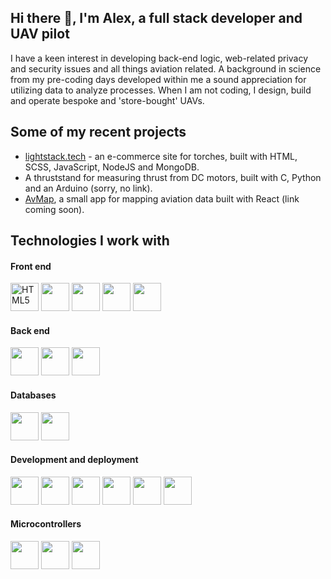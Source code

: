 <link rel="stylesheet" href="https://cdn.jsdelivr.net/gh/devicons/devicon@v2.15.1/devicon.min.css"></link>


          
## Hi there 👋, I'm Alex, a full stack developer and UAV pilot
<!-- icons from https://devicon.dev/ -->

I have a keen interest in developing back-end logic, web-related privacy and security issues and all things aviation related.  A background in science from my pre-coding days developed within me a sound appreciation for utilizing data to analyze processes.  When I am not coding, I design, build and operate bespoke and 'store-bought' UAVs. 

## Some of my recent projects
- <a href="https://www.lightstack.tech">lightstack.tech</a> - an e-commerce site for torches, built with HTML, SCSS, JavaScript, NodeJS and MongoDB.
- A thruststand for measuring thrust from DC motors, built with C, Python and an Arduino (sorry, no link).
- <a href="https://starfish-app-y4kev.ondigitalocean.app" >AvMap</a>, a small app for mapping aviation data built with React (link coming soon).

## Technologies I work with

#### Front end
<p>
          <img src="https://cdn.jsdelivr.net/gh/devicons/devicon/icons/html5/html5-original.svg" width="45" height="45" alt="HTML5"/>
          <img src="https://cdn.jsdelivr.net/gh/devicons/devicon/icons/css3/css3-original.svg" width="45" height="45" />
          <img src="https://cdn.jsdelivr.net/gh/devicons/devicon/icons/sass/sass-original.svg" width="45" height="45" />
          <img src="https://cdn.jsdelivr.net/gh/devicons/devicon/icons/javascript/javascript-original.svg" width="45" height="45" /> 
          <img src="https://cdn.jsdelivr.net/gh/devicons/devicon/icons/react/react-original-wordmark.svg" width="45" height="45" />       
</p>

#### Back end
<p>
          <img src="https://cdn.jsdelivr.net/gh/devicons/devicon/icons/nodejs/nodejs-original.svg" width="45" height="45" />
          <i class="devicon-express-original-wordmark"></i>  
          <img src="https://cdn.jsdelivr.net/gh/devicons/devicon/icons/nginx/nginx-original.svg" width="45" height="45" /> 
          <img src="https://cdn.jsdelivr.net/gh/devicons/devicon/icons/python/python-original.svg" width="45" height="45"/>
</p>

#### Databases
<p>
          <img src="https://cdn.jsdelivr.net/gh/devicons/devicon/icons/mongodb/mongodb-original-wordmark.svg" width="45" height="45" />
          <img src="https://cdn.jsdelivr.net/gh/devicons/devicon/icons/postgresql/postgresql-original-wordmark.svg" width="45" height="45" />
</p>

#### Development and deployment
<p>
          <img src="https://cdn.jsdelivr.net/gh/devicons/devicon/icons/linux/linux-original.svg" width="45" height="45" /> 
          <img src="https://cdn.jsdelivr.net/gh/devicons/devicon/icons/ubuntu/ubuntu-plain-wordmark.svg" width="45" height="45" />         
          <img src="https://cdn.jsdelivr.net/gh/devicons/devicon/icons/git/git-original-wordmark.svg" width="45" height="45" />
<!--           <img src="https://cdn.jsdelivr.net/gh/devicons/devicon/icons/github/github-original-wordmark.svg" width="45" height="45"/> -->
          <img src="https://cdn.jsdelivr.net/gh/devicons/devicon/icons/digitalocean/digitalocean-original-wordmark.svg" width="45" height="45" />
           <img src="https://cdn.jsdelivr.net/gh/devicons/devicon/icons/amazonwebservices/amazonwebservices-plain-wordmark.svg"  width="45" height="45"/>
          <img src="https://cdn.jsdelivr.net/gh/devicons/devicon/icons/jest/jest-plain.svg"  width="45" height="45"/>
          
</p>

#### Microcontrollers
<p>
          <img src="https://cdn.jsdelivr.net/gh/devicons/devicon/icons/arduino/arduino-original-wordmark.svg" width="45" height="45" />
          <img src="https://cdn.jsdelivr.net/gh/devicons/devicon/icons/c/c-original.svg" width="45" height="45" />
          <img src="https://cdn.jsdelivr.net/gh/devicons/devicon/icons/cplusplus/cplusplus-original.svg" width="45" height="45" /> 
</p>


